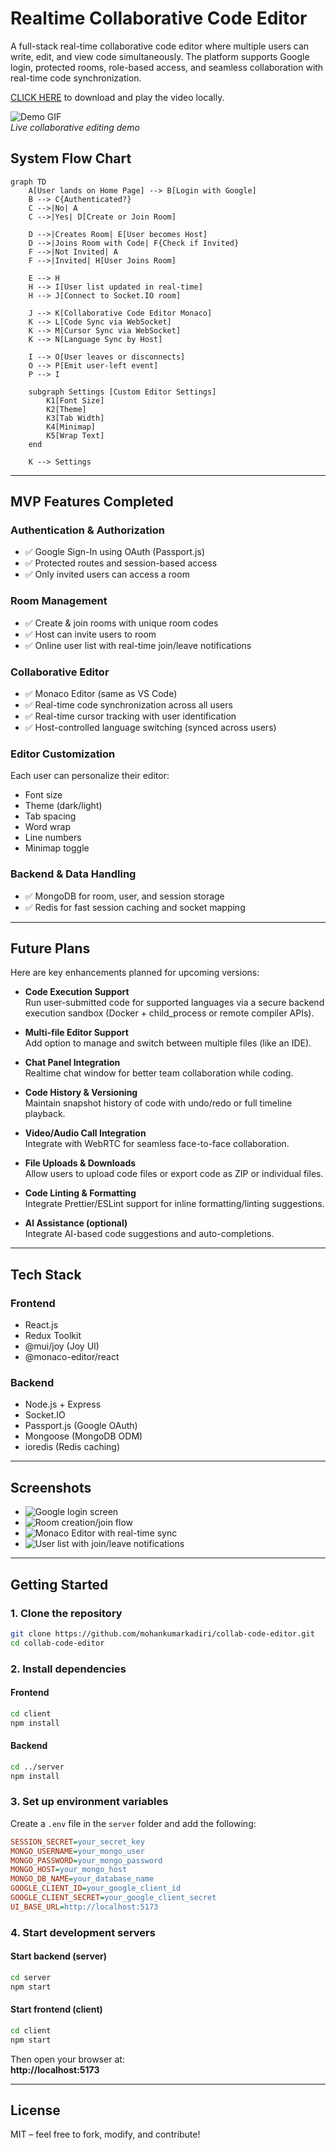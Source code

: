 # Realtime Collaborative Code Editor

A full-stack real-time collaborative code editor where multiple users can write, edit, and view code simultaneously. The platform supports Google login, protected rooms, role-based access, and seamless collaboration with real-time code synchronization.

[CLICK HERE](demo/demo.mp4) to download and play the video locally.

![Demo GIF](./demo/demo.gif)  
  _Live collaborative editing demo_

## System Flow Chart
```mermaid
graph TD
    A[User lands on Home Page] --> B[Login with Google]
    B --> C{Authenticated?}
    C -->|No| A
    C -->|Yes| D[Create or Join Room]

    D -->|Creates Room| E[User becomes Host]
    D -->|Joins Room with Code| F{Check if Invited}
    F -->|Not Invited| A
    F -->|Invited| H[User Joins Room]

    E --> H
    H --> I[User list updated in real-time]
    H --> J[Connect to Socket.IO room]

    J --> K[Collaborative Code Editor Monaco]
    K --> L[Code Sync via WebSocket]
    K --> M[Cursor Sync via WebSocket]
    K --> N[Language Sync by Host]

    I --> O[User leaves or disconnects]
    O --> P[Emit user-left event]
    P --> I

    subgraph Settings [Custom Editor Settings]
        K1[Font Size]
        K2[Theme]
        K3[Tab Width]
        K4[Minimap]
        K5[Wrap Text]
    end

    K --> Settings
```

---

## MVP Features Completed

### Authentication & Authorization
- ✅ Google Sign-In using OAuth (Passport.js)
- ✅ Protected routes and session-based access
- ✅ Only invited users can access a room

### Room Management
- ✅ Create & join rooms with unique room codes
- ✅ Host can invite users to room
- ✅ Online user list with real-time join/leave notifications

### Collaborative Editor
- ✅ Monaco Editor (same as VS Code)
- ✅ Real-time code synchronization across all users
- ✅ Real-time cursor tracking with user identification
- ✅ Host-controlled language switching (synced across users)

### Editor Customization
Each user can personalize their editor:
- Font size
- Theme (dark/light)
- Tab spacing
- Word wrap
- Line numbers
- Minimap toggle

### Backend & Data Handling
- ✅ MongoDB for room, user, and session storage
- ✅ Redis for fast session caching and socket mapping

---

## Future Plans

Here are key enhancements planned for upcoming versions:

- **Code Execution Support**  
  Run user-submitted code for supported languages via a secure backend execution sandbox (Docker + child_process or remote compiler APIs).

- **Multi-file Editor Support**  
  Add option to manage and switch between multiple files (like an IDE).

- **Chat Panel Integration**  
  Realtime chat window for better team collaboration while coding.

- **Code History & Versioning**  
  Maintain snapshot history of code with undo/redo or full timeline playback.

- **Video/Audio Call Integration**  
  Integrate with WebRTC for seamless face-to-face collaboration.

- **File Uploads & Downloads**  
  Allow users to upload code files or export code as ZIP or individual files.

- **Code Linting & Formatting**  
  Integrate Prettier/ESLint support for inline formatting/linting suggestions.

- **AI Assistance (optional)**  
  Integrate AI-based code suggestions and auto-completions.

---

## Tech Stack

### Frontend
- React.js
- Redux Toolkit
- @mui/joy (Joy UI)
- @monaco-editor/react

### Backend
- Node.js + Express
- Socket.IO
- Passport.js (Google OAuth)
- Mongoose (MongoDB ODM)
- ioredis (Redis caching)

---

## Screenshots

- ![Google login screen](./demo/loginPage.png)
- ![Room creation/join flow](./demo/HomePage.png)
- ![Monaco Editor with real-time sync](./demo/codeSync.png)
- ![User list with join/leave notifications](./demo/userJoin.png)

---

## Getting Started

### 1. Clone the repository

```bash
git clone https://github.com/mohankumarkadiri/collab-code-editor.git
cd collab-code-editor
```

### 2. Install dependencies

#### Frontend

```bash
cd client
npm install
```

#### Backend

```bash
cd ../server
npm install
```

### 3. Set up environment variables

Create a `.env` file in the `server` folder and add the following:

```ini
SESSION_SECRET=your_secret_key
MONGO_USERNAME=your_mongo_user
MONGO_PASSWORD=your_mongo_password
MONGO_HOST=your_mongo_host
MONGO_DB_NAME=your_database_name
GOOGLE_CLIENT_ID=your_google_client_id
GOOGLE_CLIENT_SECRET=your_google_client_secret
UI_BASE_URL=http://localhost:5173
```

### 4. Start development servers

#### Start backend (server)

```bash
cd server
npm start
```

#### Start frontend (client)

```bash
cd client
npm start
```

Then open your browser at:  
**http://localhost:5173**

---

## License

MIT – feel free to fork, modify, and contribute!
